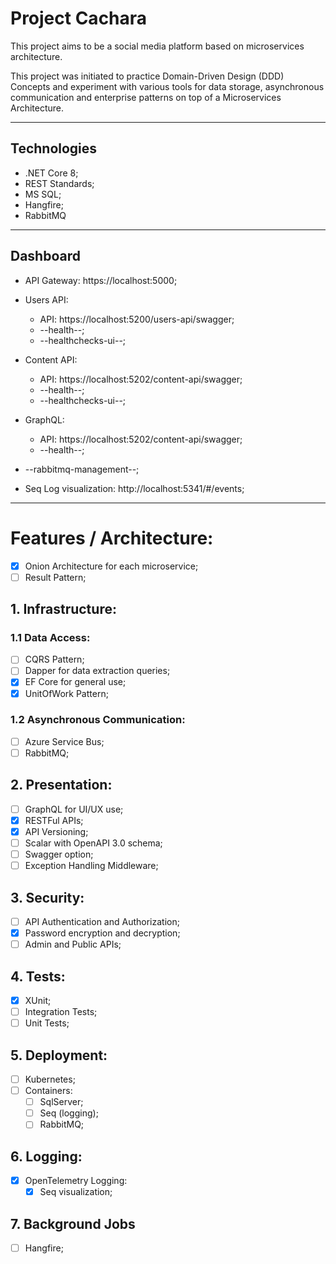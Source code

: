# Project Cachara

This project aims to be a social media platform based on microservices architecture.

This project was initiated to practice Domain-Driven Design (DDD) Concepts and experiment with various 
tools for data storage, asynchronous communication and enterprise patterns on top of a Microservices Architecture. 

---
## Technologies
* .NET Core 8;
* REST Standards;
* MS SQL;
* Hangfire;
* RabbitMQ

---

## Dashboard
* API Gateway: https://localhost:5000;
* Users API:
  * API: https://localhost:5200/users-api/swagger;
  * --health--;
  * --healthchecks-ui--;
* Content API: 
  * API: https://localhost:5202/content-api/swagger;
  * --health--;
  * --healthchecks-ui--;
* GraphQL:
  * API: https://localhost:5202/content-api/swagger;
  * --health--;

* --rabbitmq-management--;
* Seq Log visualization: http://localhost:5341/#/events;

---

# Features / Architecture:
- [X] Onion Architecture for each microservice;
- [ ] Result Pattern;

## 1. Infrastructure:
### 1.1 Data Access:
- [ ] CQRS Pattern;
- [ ] Dapper for data extraction queries;
- [x] EF Core for general use;
- [x] UnitOfWork Pattern;

### 1.2 Asynchronous Communication:
- [ ] Azure Service Bus;
- [ ] RabbitMQ;

## 2. Presentation:
- [ ] GraphQL for UI/UX use;
- [X] RESTFul APIs;
- [x] API Versioning;
- [ ] Scalar with OpenAPI 3.0 schema;
- [ ] Swagger option;
- [ ] Exception Handling Middleware;

## 3. Security:
- [ ] API Authentication and Authorization;
- [x] Password encryption and decryption;
- [ ] Admin and Public APIs;

## 4. Tests:
- [X] XUnit;
- [ ] Integration Tests;
- [ ] Unit Tests;

## 5. Deployment:
- [ ] Kubernetes;
- [ ] Containers:
  - [ ] SqlServer;
  - [ ] Seq (logging);
  - [ ] RabbitMQ;

## 6. Logging:
- [X] OpenTelemetry Logging:
  - [X] Seq visualization;

## 7. Background Jobs
- [ ] Hangfire;